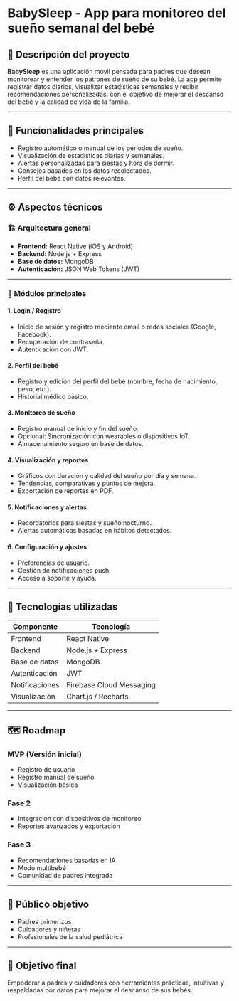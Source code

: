 # BabySleep - App para monitoreo del sueño semanal del bebé

## 🍼 Descripción del proyecto
**BabySleep** es una aplicación móvil pensada para padres que desean monitorear y entender los patrones de sueño de su bebé. La app permite registrar datos diarios, visualizar estadísticas semanales y recibir recomendaciones personalizadas, con el objetivo de mejorar el descanso del bebé y la calidad de vida de la familia.

---

## 📲 Funcionalidades principales

- Registro automático o manual de los períodos de sueño.
- Visualización de estadísticas diarias y semanales.
- Alertas personalizadas para siestas y hora de dormir.
- Consejos basados en los datos recolectados.
- Perfil del bebé con datos relevantes.

---

## ⚙️ Aspectos técnicos

### 🏗️ Arquitectura general

- **Frontend:** React Native (iOS y Android)
- **Backend:** Node.js + Express
- **Base de datos:** MongoDB
- **Autenticación:** JSON Web Tokens (JWT)

---

### 🧩 Módulos principales

#### 1. Login / Registro
- Inicio de sesión y registro mediante email o redes sociales (Google, Facebook).
- Recuperación de contraseña.
- Autenticación con JWT.

#### 2. Perfil del bebé
- Registro y edición del perfil del bebé (nombre, fecha de nacimiento, peso, etc.).
- Historial médico básico.

#### 3. Monitoreo de sueño
- Registro manual de inicio y fin del sueño.
- Opcional: Sincronización con wearables o dispositivos IoT.
- Almacenamiento seguro en base de datos.

#### 4. Visualización y reportes
- Gráficos con duración y calidad del sueño por día y semana.
- Tendencias, comparativas y puntos de mejora.
- Exportación de reportes en PDF.

#### 5. Notificaciones y alertas
- Recordatorios para siestas y sueño nocturno.
- Alertas automáticas basadas en hábitos detectados.

#### 6. Configuración y ajustes
- Preferencias de usuario.
- Gestión de notificaciones push.
- Acceso a soporte y ayuda.

---

## 🧪 Tecnologías utilizadas

| Componente     | Tecnología              |
|----------------|--------------------------|
| Frontend       | React Native             |
| Backend        | Node.js + Express        |
| Base de datos  | MongoDB                  |
| Autenticación  | JWT                      |
| Notificaciones | Firebase Cloud Messaging |
| Visualización  | Chart.js / Recharts      |

---

## 🗺️ Roadmap

### MVP (Versión inicial)
- Registro de usuario
- Registro manual de sueño
- Visualización básica

### Fase 2
- Integración con dispositivos de monitoreo
- Reportes avanzados y exportación

### Fase 3
- Recomendaciones basadas en IA
- Modo multibebé
- Comunidad de padres integrada

---

## 👥 Público objetivo
- Padres primerizos
- Cuidadores y niñeras
- Profesionales de la salud pediátrica

---

## 🚀 Objetivo final
Empoderar a padres y cuidadores con herramientas prácticas, intuitivas y respaldadas por datos para mejorar el descanso de sus bebés.

